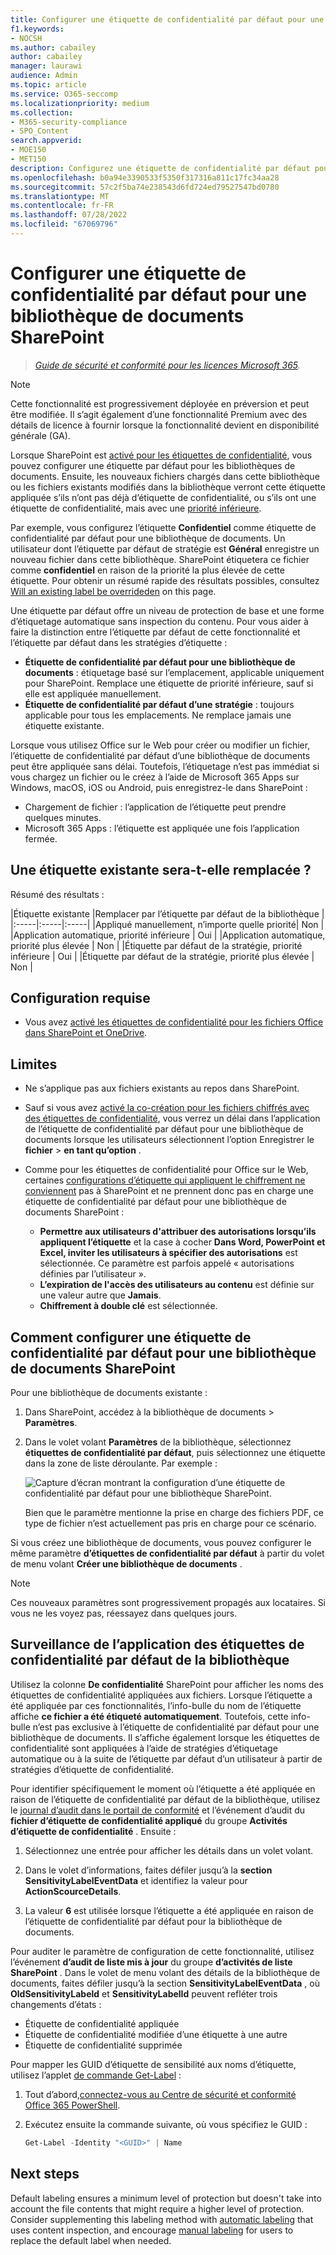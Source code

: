 ```yaml
---
title: Configurer une étiquette de confidentialité par défaut pour une bibliothèque de documents SharePoint
f1.keywords:
- NOCSH
ms.author: cabailey
author: cabailey
manager: laurawi
audience: Admin
ms.topic: article
ms.service: O365-seccomp
ms.localizationpriority: medium
ms.collection:
- M365-security-compliance
- SPO_Content
search.appverid:
- MOE150
- MET150
description: Configurez une étiquette de confidentialité par défaut pour une bibliothèque de documents SharePoint pour les documents nouveaux et non étiquetés.
ms.openlocfilehash: b0a94e3390533f5350f317316a811c17fc34aa28
ms.sourcegitcommit: 57c2f5ba74e238543d6fd724ed79527547bd0780
ms.translationtype: MT
ms.contentlocale: fr-FR
ms.lasthandoff: 07/28/2022
ms.locfileid: "67069796"
---
```

# <a name="configure-a-default-sensitivity-label-for-a-sharepoint-document-library"></a>Configurer une étiquette de confidentialité par défaut pour une bibliothèque de documents SharePoint

>*[Guide de sécurité et conformité pour les licences Microsoft 365](/office365/servicedescriptions/microsoft-365-service-descriptions/microsoft-365-tenantlevel-services-licensing-guidance/microsoft-365-security-compliance-licensing-guidance).*

> [!NOTE]
> Cette fonctionnalité est progressivement déployée en préversion et peut être modifiée. Il s’agit également d’une fonctionnalité Premium avec des détails de licence à fournir lorsque la fonctionnalité devient en disponibilité générale (GA).

Lorsque SharePoint est [activé pour les étiquettes de confidentialité](sensitivity-labels-sharepoint-onedrive-files.md), vous pouvez configurer une étiquette par défaut pour les bibliothèques de documents. Ensuite, les nouveaux fichiers chargés dans cette bibliothèque ou les fichiers existants modifiés dans la bibliothèque verront cette étiquette appliquée s’ils n’ont pas déjà d’étiquette de confidentialité, ou s’ils ont une étiquette de confidentialité, mais avec une [priorité inférieure](sensitivity-labels.md#label-priority-order-matters).

Par exemple, vous configurez l’étiquette **Confidentiel** comme étiquette de confidentialité par défaut pour une bibliothèque de documents. Un utilisateur dont l’étiquette par défaut de stratégie est **Général** enregistre un nouveau fichier dans cette bibliothèque. SharePoint étiquetera ce fichier comme **confidentiel** en raison de la priorité la plus élevée de cette étiquette. Pour obtenir un résumé rapide des résultats possibles, consultez [Will an existing label be overrideden](#will-an-existing-label-be-overridden) on this page.

Une étiquette par défaut offre un niveau de protection de base et une forme d’étiquetage automatique sans inspection du contenu. Pour vous aider à faire la distinction entre l’étiquette par défaut de cette fonctionnalité et l’étiquette par défaut dans les stratégies d’étiquette :

- **Étiquette de confidentialité par défaut pour une bibliothèque de documents** : étiquetage basé sur l’emplacement, applicable uniquement pour SharePoint. Remplace une étiquette de priorité inférieure, sauf si elle est appliquée manuellement.
- **Étiquette de confidentialité par défaut d’une stratégie** : toujours applicable pour tous les emplacements. Ne remplace jamais une étiquette existante.

Lorsque vous utilisez Office sur le Web pour créer ou modifier un fichier, l’étiquette de confidentialité par défaut d’une bibliothèque de documents peut être appliquée sans délai. Toutefois, l’étiquetage n’est pas immédiat si vous chargez un fichier ou le créez à l’aide de Microsoft 365 Apps sur Windows, macOS, iOS ou Android, puis enregistrez-le dans SharePoint :

- Chargement de fichier : l’application de l’étiquette peut prendre quelques minutes.
- Microsoft 365 Apps : l’étiquette est appliquée une fois l’application fermée.

## <a name="will-an-existing-label-be-overridden"></a>Une étiquette existante sera-t-elle remplacée ?

Résumé des résultats :

|Étiquette existante |Remplacer par l’étiquette par défaut de la bibliothèque |
|:-----|:-----|:-----|
|Appliqué manuellement, n’importe quelle priorité| Non |
|Application automatique, priorité inférieure | Oui |
|Application automatique, priorité plus élevée | Non |
|Étiquette par défaut de la stratégie, priorité inférieure | Oui |
|Étiquette par défaut de la stratégie, priorité plus élevée | Non |

## <a name="requirements"></a>Configuration requise

- Vous avez [activé les étiquettes de confidentialité pour les fichiers Office dans SharePoint et OneDrive](sensitivity-labels-sharepoint-onedrive-files.md).

## <a name="limitations"></a>Limites

- Ne s’applique pas aux fichiers existants au repos dans SharePoint.

- Sauf si vous avez [activé la co-création pour les fichiers chiffrés avec des étiquettes de confidentialité](sensitivity-labels-coauthoring.md), vous verrez un délai dans l’application de l’étiquette de confidentialité par défaut pour une bibliothèque de documents lorsque les utilisateurs sélectionnent l’option Enregistrer le **fichier** \> **en tant qu’option** .

- Comme pour les étiquettes de confidentialité pour Office sur le Web, certaines [configurations d’étiquette qui appliquent le chiffrement ne conviennent](encryption-sensitivity-labels.md#configure-encryption-settings) pas à SharePoint et ne prennent donc pas en charge une étiquette de confidentialité par défaut pour une bibliothèque de documents SharePoint :
    - **Permettre aux utilisateurs d'attribuer des autorisations lorsqu’ils appliquent l’étiquette** et la case à cocher **Dans Word, PowerPoint et Excel, inviter les utilisateurs à spécifier des autorisations** est sélectionnée. Ce paramètre est parfois appelé « autorisations définies par l’utilisateur ».
    - **L’expiration de l'accès des utilisateurs au contenu** est définie sur une valeur autre que **Jamais**.
    - **Chiffrement à double clé** est sélectionnée.

## <a name="how-to-configure-a-default-sensitivity-label-for-a-sharepoint-document-library"></a>Comment configurer une étiquette de confidentialité par défaut pour une bibliothèque de documents SharePoint

Pour une bibliothèque de documents existante :

1. Dans SharePoint, accédez à la bibliothèque de documents > **Paramètres**.

2. Dans le volet volant **Paramètres** de la bibliothèque, sélectionnez **étiquettes de confidentialité par défaut**, puis sélectionnez une étiquette dans la zone de liste déroulante. Par exemple :
    
    ![Capture d’écran montrant la configuration d’une étiquette de confidentialité par défaut pour une bibliothèque SharePoint.](../media/default-sensitivity-label-spo2.png)
    
    Bien que le paramètre mentionne la prise en charge des fichiers PDF, ce type de fichier n’est actuellement pas pris en charge pour ce scénario.

Si vous créez une bibliothèque de documents, vous pouvez configurer le même paramètre **d’étiquettes de confidentialité par défaut** à partir du volet de menu volant **Créer une bibliothèque de documents** .

> [!NOTE]
> Ces nouveaux paramètres sont progressivement propagés aux locataires. Si vous ne les voyez pas, réessayez dans quelques jours.

## <a name="monitoring-application-of-library-default-sensitivity-labels"></a>Surveillance de l’application des étiquettes de confidentialité par défaut de la bibliothèque

Utilisez la colonne **De confidentialité** SharePoint pour afficher les noms des étiquettes de confidentialité appliquées aux fichiers. Lorsque l’étiquette a été appliquée par ces fonctionnalités, l’info-bulle du nom de l’étiquette affiche **ce fichier a été étiqueté automatiquement**. Toutefois, cette info-bulle n’est pas exclusive à l’étiquette de confidentialité par défaut pour une bibliothèque de documents. Il s’affiche également lorsque les étiquettes de confidentialité sont appliquées à l’aide de stratégies d’étiquetage automatique ou à la suite de l’étiquette par défaut d’un utilisateur à partir de stratégies d’étiquette de confidentialité.

Pour identifier spécifiquement le moment où l’étiquette a été appliquée en raison de l’étiquette de confidentialité par défaut de la bibliothèque, utilisez le [journal d’audit dans le portail de conformité](search-the-audit-log-in-security-and-compliance.md) et l’événement d’audit du **fichier d’étiquette de confidentialité appliqué** du groupe **Activités d’étiquette de confidentialité** . Ensuite :
1. Sélectionnez une entrée pour afficher les détails dans un volet volant.

2. Dans le volet d’informations, faites défiler jusqu’à la **section SensitivityLabelEventData** et identifiez la valeur pour **ActionScourceDetails**.

3. La valeur **6** est utilisée lorsque l’étiquette a été appliquée en raison de l’étiquette de confidentialité par défaut pour la bibliothèque de documents.

Pour auditer le paramètre de configuration de cette fonctionnalité, utilisez l’événement **d’audit de liste mis à jour** du groupe **d’activités de liste SharePoint** . Dans le volet de menu volant des détails de la bibliothèque de documents, faites défiler jusqu’à la section **SensitivityLabelEventData** , où **OldSensitivityLabeld** et **SensitivityLabelId** peuvent refléter trois changements d’états :

- Étiquette de confidentialité appliquée
- Étiquette de confidentialité modifiée d’une étiquette à une autre
- Étiquette de confidentialité supprimée

Pour mapper les GUID d’étiquette de sensibilité aux noms d’étiquette, utilisez l’applet [de commande Get-Label](/powershell/module/exchange/get-label) :

1. Tout d’abord,[connectez-vous au Centre de sécurité et conformité Office 365 PowerShell](/powershell/exchange/office-365-scc/connect-to-scc-powershell/connect-to-scc-powershell).

2. Exécutez ensuite la commande suivante, où vous spécifiez le GUID :

    ```powershell
    Get-Label -Identity "<GUID>" | Name

## Next steps

Default labeling ensures a minimum level of protection but doesn't take into account the file contents that might require a higher level of protection. Consider supplementing this labeling method with [automatic labeling](apply-sensitivity-label-automatically.md) that uses content inspection, and encourage [manual labeling](https://support.microsoft.com/office/apply-sensitivity-labels-to-your-files-and-email-in-office-2f96e7cd-d5a4-403b-8bd7-4cc636bae0f9) for users to replace the default label when needed.
